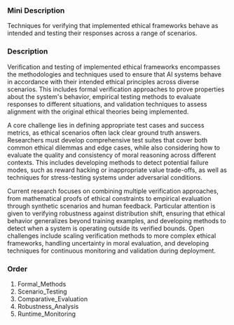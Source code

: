 ### Mini Description

Techniques for verifying that implemented ethical frameworks behave as intended and testing their responses across a range of scenarios.

### Description

Verification and testing of implemented ethical frameworks encompasses the methodologies and techniques used to ensure that AI systems behave in accordance with their intended ethical principles across diverse scenarios. This includes formal verification approaches to prove properties about the system's behavior, empirical testing methods to evaluate responses to different situations, and validation techniques to assess alignment with the original ethical theories being implemented.

A core challenge lies in defining appropriate test cases and success metrics, as ethical scenarios often lack clear ground truth answers. Researchers must develop comprehensive test suites that cover both common ethical dilemmas and edge cases, while also considering how to evaluate the quality and consistency of moral reasoning across different contexts. This includes developing methods to detect potential failure modes, such as reward hacking or inappropriate value trade-offs, as well as techniques for stress-testing systems under adversarial conditions.

Current research focuses on combining multiple verification approaches, from mathematical proofs of ethical constraints to empirical evaluation through synthetic scenarios and human feedback. Particular attention is given to verifying robustness against distribution shift, ensuring that ethical behavior generalizes beyond training examples, and developing methods to detect when a system is operating outside its verified bounds. Open challenges include scaling verification methods to more complex ethical frameworks, handling uncertainty in moral evaluation, and developing techniques for continuous monitoring and validation during deployment.

### Order

1. Formal_Methods
2. Scenario_Testing
3. Comparative_Evaluation
4. Robustness_Analysis
5. Runtime_Monitoring

